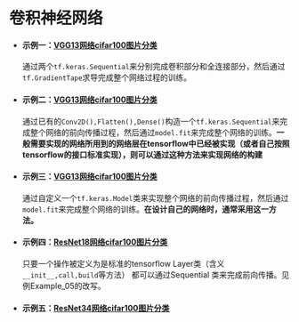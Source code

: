 # 卷积神经网络

- #### 示例一：[VGG13网络cifar100图片分类](./Example_01/train.py)

  通过两个`tf.keras.Sequential`来分别完成卷积部分和全连接部分，然后通过`tf.GradientTape`求导完成整个网络过程的训练。

- #### 示例二：[VGG13网络cifar100图片分类](Example_02/vgg13.py)

  通过已有的`Conv2D(),Flatten(),Dense()`构造一个`tf.keras.Sequential`来完成整个网络的前向传播过程，然后通过`model.fit`来完成整个网络的训练。**一般需要实现的网络所用到的网络层在tensorflow中已经被实现（或者自己按照tensorflow的接口标准实现），则可以通过这种方法来实现网络的构建**

- #### 示例三：[VGG13网络cifar100图片分类](Example_03/vgg13.py)

  通过自定义一个`tf.keras.Model`类来实现整个网络的前向传播过程，然后通过`model.fit`来完成整个网络的训练。**在设计自己的网络时，通常采用这一方法。**

- #### 示例四：[ResNet18网络cifar100图片分类](Example_04/train.py)

  只要一个操作被定义为是标准的tensorflow Layer类（含义`__init__,call,build`等方法） 都可以通过Sequential 类来完成前向传播。见例Example_05的改写。

- #### 示例五：[ResNet34网络cifar100图片分类](Example_05/train.py)

  





